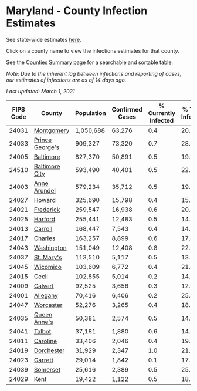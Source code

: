 # Maryland - County Infection Estimates

See state-wide estimates [here](/infections/us-md).

Click on a county name to view the infections estimates for that county.

See the [Counties Summary](/infections/summary-counties) page for a searchable and sortable table.

*Note: Due to the inherent lag between infections and reporting of cases, our estimates of infections are as of 14 days ago.*

*Last updated: March 1, 2021*

|   FIPS Code |                             County |   Population |   Confirmed Cases |   % Currently Infected |   % Total Infected |
|-------------|------------------------------------|--------------|-------------------|------------------------|--------------------|
|       24031 |           [Montgomery](montgomery) |    1,050,688 |            63,276 |                    0.4 |               20.5 |
|       24033 | [Prince George's](prince-george's) |      909,327 |            73,320 |                    0.7 |               28.3 |
|       24005 |             [Baltimore](baltimore) |      827,370 |            50,891 |                    0.5 |               19.6 |
|       24510 |   [Baltimore City](baltimore-city) |      593,490 |            40,401 |                    0.5 |               22.2 |
|       24003 |       [Anne Arundel](anne-arundel) |      579,234 |            35,712 |                    0.5 |               19.1 |
|       24027 |                   [Howard](howard) |      325,690 |            15,798 |                    0.4 |               15.5 |
|       24021 |             [Frederick](frederick) |      259,547 |            16,938 |                    0.6 |               20.4 |
|       24025 |                 [Harford](harford) |      255,441 |            12,483 |                    0.5 |               14.4 |
|       24013 |                 [Carroll](carroll) |      168,447 |             7,543 |                    0.4 |               14.1 |
|       24017 |                 [Charles](charles) |      163,257 |             8,899 |                    0.6 |               17.4 |
|       24043 |           [Washington](washington) |      151,049 |            12,408 |                    0.8 |               22.9 |
|       24037 |           [St. Mary's](st.-mary's) |      113,510 |             5,117 |                    0.5 |               13.5 |
|       24045 |               [Wicomico](wicomico) |      103,609 |             6,772 |                    0.4 |               21.0 |
|       24015 |                     [Cecil](cecil) |      102,855 |             5,014 |                    0.2 |               14.5 |
|       24009 |                 [Calvert](calvert) |       92,525 |             3,656 |                    0.3 |               12.0 |
|       24001 |               [Allegany](allegany) |       70,416 |             6,406 |                    0.2 |               25.4 |
|       24047 |             [Worcester](worcester) |       52,276 |             3,265 |                    0.4 |               18.3 |
|       24035 |       [Queen Anne's](queen-anne's) |       50,381 |             2,574 |                    0.5 |               14.9 |
|       24041 |                   [Talbot](talbot) |       37,181 |             1,880 |                    0.6 |               14.6 |
|       24011 |               [Caroline](caroline) |       33,406 |             2,046 |                    0.4 |               19.2 |
|       24019 |           [Dorchester](dorchester) |       31,929 |             2,347 |                    1.0 |               21.2 |
|       24023 |                 [Garrett](garrett) |       29,014 |             1,842 |                    0.1 |               17.1 |
|       24039 |               [Somerset](somerset) |       25,616 |             2,389 |                    0.5 |               25.8 |
|       24029 |                       [Kent](kent) |       19,422 |             1,122 |                    0.5 |               18.8 |